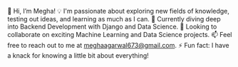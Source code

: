 👋 Hi, I’m Megha!
💡 I'm passionate about exploring new fields of knowledge, testing out ideas, and learning as much as I can.
🌱 Currently diving deep into Backend Development with Django and Data Science.
🤝 Looking to collaborate on exciting Machine Learning and Data Science projects.
📫 Feel free to reach out to me at meghaagarwal673@gmail.com.
⚡ Fun fact: I have a knack for knowing a little bit about everything!

<!---
Megha673/Megha673 is a ✨ special ✨ repository because its `README.md` (this file) appears on your GitHub profile.
You can click the Preview link to take a look at your changes.
--->

